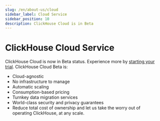 ```yaml
---
slug: /en/about-us/cloud
sidebar_label: Cloud Service
sidebar_position: 10
description: ClickHouse Cloud is in Beta
---
```


# ClickHouse Cloud Service 

ClickHouse Cloud is now in Beta status.  Experience more by [starting your trial](https://clickhouse.com/cloud/).  ClickHouse Cloud Beta is:
- Cloud-agnostic
- No infrastructure to manage
- Automatic scaling
- Consumption-based pricing
- Turnkey data migration services
- World-class security and privacy guarantees
- Reduce total cost of ownership and let us take the worry out of operating ClickHouse, at any scale.
